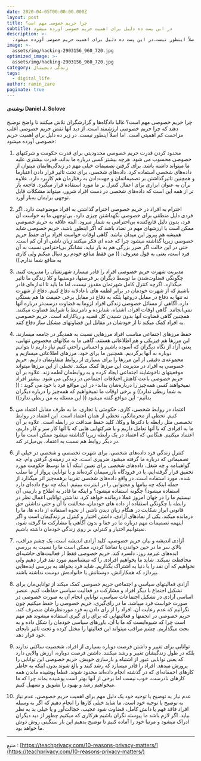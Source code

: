 ```yaml
---
date: 2020-04-05T00:00:00.000Z
layout: post
title: چرا حریم خصوصی مهم است؟
subtitle: در این پست ده دلیل برای اهمیت حریم خصوصی آورده میشود
description: >-
  .ز دید خیلی ها نقض حریم خصوصی اغلب مزاحمت کم اهمیتی است.  اما اصلاً اینطور نیست.در این پست ده دلیل برای اهمیت حریم خصوصی آورده میشود 
image: >-
  assets/img/hacking-2903156_960_720.jpg
optimized_image: >-
  assets/img/hacking-2903156_960_720.jpg
category: زندگی دیجیتال
tags:
  - digital_life
author: ramin_zare
paginate: true 
---
```


#### نوشته‌ی Daniel J. Solove

چرا حریم خصوصی مهم است؟ غالبا دادگاه‌ها و گزارشگران تلاش میکنند تا واضح توضیح دهند که چرا حریم خصوصی ارزشمند است. از دید آنها نقض حریم خصوصی اغلب مزاحمت کم اهمیتی است.  اما اصلاً اینطور نیست. در زیر ده دلیل برای اهمیت حریم خصوصی آورده میشود:

1. محدود کردن قدرت
حریم خصوصی محدودیتی برای قدرت حکومت و شرکتهای خصوصی محسوب می شود. هرچه بیشتر کسی درباره ما بداند، قدرت بیشتری علیه ما میتواند داشته باشد. برای گرفتن تصمیمات خیلی مهم در زندگی‌هایمان میتوان از داده‌های شخصی استفاده کرد. 
داده‌های شخصی، برای تحت تاثیر قرار دادن اعتبارما و همچنین تاثیرگذاشتن بر تصمیماتمان و جهت‌دادن به رفتارمان هم کاربرد دارد. علاوه برآن به عنوان ابزاری برای اعمال کنترل بر ما مورد استفاده قرار میگیرد. فاجعه بار تر از همه این است که داده‌های شخصی در دست افراد شرور، میتواند مشکلات قابل توجهی برایمان به‌بار آورد.

2. احترام به افراد
در حریم خصوصی احترام گذاشتن به افراد موضوعیت دارد. اگر فردی دلیل منطقی برای خصوصی نگهداشتن چیزی دارد، بی‌توجهی ما به خواست آن فرد، بدون دلیل قانع‌کننده بی‌احترامی به شمار میرود. البته علاقه به حریم خصوصی ممکن است با ارزشهای مهم در تضاد باشد که اگر اینطور باشد، حریم خصوصی شاید همیشه هم پیروز این میدان نباشد. گاهی اوقات خواست افراد برای حفظ حریم خصوصی زیرپا گذاشته میشود چرا که عده ای فکر میکنند زیان ناشی از آن کم است. حتی در این حالت اگر ضرر بزرگی هم به بار نیاید، نشانگر بی‌احترامی نسبت به آن فرد است، یعنی به قول معروف: (( من فقط منافع خودم رو دنبال میکنم ولی کاری به منافع شما ندارم.))

3. مدیریت شهرت
حریم خصوصی افراد را قادر میسازد شهرتشان را مدیریت کنند. چگونگی قضاوت‌شدن ما توسط دیگران بر فرصتها، دوستیها و کلا زندگی ما تاثیر میگذارد. اگرچه کنترل کامل شهرتمان مقدور نیست، اما ما باید تا اندازه‌ای قادر باشیم که از شهرت خودمان در برابر لطمه های ناعادلانه دفاع کنیم. دفاع از شهرت نه تنها به دفاع در مقابل دروغها بلکه به دفاع در مقابل برخی حقیقت ها هم بستگی دارد. آگاهی از مسائل خصوصی زندگی افراد لزوما به قضاوت درست‌تر درباره آنها نمی‌انجامد. گاهی اوقات افراد، اشتباه، شتابزده و نامرتبط با شرایط قضاوت میکنند. همچنین گاهی قضاوت آنها بدون شنیدن کل قضیه و ریاکارانه است. حریم خصوصی به افراد کمک میکند تا از خودشان در مقابل این قضاوتهای مشکل ساز دفاع کنند.

4. حفظ مرزهای اجتماعی مناسب
افراد مرزهایی نسبت به همدیگر در جامعه میسازند. این مرزها هم فیزیکی و هم اطلاعاتی هستند. گاهی ما به مکانهای مخصوص تنهایی، یعنی آزاد از نگاه دیگران که آسوده باشیم و احساس راحتی کنیم نیاز داریم تا بتوانیم دوباره به آنها برگردیم. همچنین ما برای خود، مرزهای اطلاعاتی میسازیم و مجموعه‌ی دقیقی از این مرزها را برای بسیاری از روابط متفاوتمان داریم. حریم خصوصی به افراد در مدیریت این مرزها کمک میکند. تخطی از این مرزها میتواند موقعیتهای ناخوشایند اجتماعی ایجاد کرده و به روابطمان لطمه زند. علاوه بر آن حریم خصوصی باعث کاهش اختلافات اجتماعی در زندگی می شود. بیشتر افراد نمیخواهند کسی همه‌چیز را درباره‌شان بداند- در این مواقع فرد با خود می گوید : (( به شما ربطی ندارد))  و برخی اوقات ما نمیخواهیم که همه‌چیز را درباره دیگران بدانیم- این مواقع گفته میشود (( این مسئله به من ربطی ندارد))

5. اعتماد
در روابط شخصی، کاری، حکومتی یا تجاری، ما به طرف مقابل اعتماد می کنیم. تخطی از محرمانگی، تخطی از همان اعتماد است. این اعتماد در روابط تخصصی مثل رابطه با دکترها و وکلا، کلید حفظ صداقت در رابطه‌ است. علاوه بر آن ما به افرادی که با آنها تعامل داریم و یا شرکتهایی هایی که با آنها کار سر و کار داریم، اعتماد میکنیم. هنگامی که اعتماد در یک رابطه زیرپا گذاشته میشود ممکن است ما را در دیگر روابط هم نسبت به اعتماد، بی‌میل‌تر کند.

6. کنترل زندگی فرد
داده‌های شخصی، برای شهرت تخصصی و شخصی در خیلی از تصمیماتی که درباره ما گرفته میشود ضروری است، چه در زمینه‌ی گرفتن وام، چه گواهینامه و چه شغل.  داده‌های شخصی برای تعیین اینکه آیا ما توسط حکومت مورد تحقیق قرار گرفته‌ایم، یا در فرودگاه بازرسیمان کرده‌اند و یا توانایی پرواز از ما سلب شده، مورد استفاده است. در واقع داده‌های شخصی تقریبا برهمه‌چیز اثر میگذارد از جمله اینکه چه پیامها و محتوایی را در اینترنت ببینیم.  اینکه چه نوع داده‌ای دارد استفاده میشود؟ چگونه استفاده میشود؟ و اینکه ما قادر به اطلاح و بازبینی آن نیستیم ما را در جهان امروز عملا درمانده خواهد کرد. نداشتن توانایی اعمال نظر در رابطه با چگونگی استفاده از داده های خودمان، مخالفت با آن و حتی نداشتن حق قانونی ابراز شکایت در هنگام زیان دیدن ناشی از نحوه استفاده از داده ها، ما را درمانده میکند. یکی از نمادهای آزادی، داشتن اختیار و کنترل بر زندگیمان است و اگر اینهمه تصمیمات مهم درباره ما در خفا و بدون آگاهی یا مشارکت ما گرفته شود، نمیتوانیم اختیار و کنترلی بر روی زندگی خودمان داشته باشیم.

7. آزادی اندیشه و بیان
حریم خصوصی، کلید آزادی اندیشه است. یک چشم مراقب، بالای سر ما در حین خواندن یا تماشا کردن، ممکن است ما را نسبت به بررسی ایده‌های غیرمد روز، دلسرد کند.
حریم خصوصی فقط از فعالیت‌های حاشیه‌ای محافظت نمیکند. شاید ما بخواهیم افرادی را که میشناسیم مورد نقد قرار دهیم ولی نخواهیم که آن نقد را با دنیا به اشتراک بگذاریم. شاید فرد بخواهد به بررسی ایده‌هایی بپردازد که همکارانش، دوستانش یا خانواده‌ش دوست نداشته باشند.

8. آزادی فعالیتهای سیاسی و اجتماعی
حریم خصوصی کمک میکند از توانایی‌مان برای تشکیل اجتماع با دیگر افراد و مشارکت در فعالیت سیاسی حفاظت کنیم. عنصر اساسی آزادی در تشکیل اجتماعات سیاسی، تواناییِ انجام آن به صورت خصوصی در صورت خواست فرد میباشد. ما در رای‌گیری، حریم خصوصی را حفظ میکنیم چون نگرانیم که عدم رعایت آن، افراد را از رای دادن به فرد موردنظرشان منصرف کند. حریم خصوصی در انجمنها و فعالیتهایی که برای رأی گیری استفاده میشوند هم مهم است چرا که شیوه‌ایست که ما با آن، باورهای سیاسی خودمان را شکل داده و به بحث میگذاریم. چشم مراقب میتواند این فعالیتها را مختل کرده و تحت تاثیر نابجای خود قرار دهد.

9. توانایی برای تغییر و داشتن فرصت دوباره
بسیاری از افراد، شخصیت ساکنی ندارند بلکه در طول زندگیشان تغییر و رشد میکنند. داشتن فرصت دوباره، ارزش والایی دارد که یعنی توانایی عبور از اشتباه و بازسازی خویش. حریم خصوصی این توانایی را پرورش میدهد. افراد را قادر میسازد که رشد کنند و بالغ شوند بدون اینکه به خاطر کارهای احمقانه‌ای که در گذشته انجام داده‌اند محدود شوند. قطعا پوشیده ماندن همه کارهای نادرست، خوب نیست اما برخی از آنها بهتر است پوشیده بماند چرا که ما میخواهیم رشد و بهبود را تشویق و تسهیل کنیم.

10. عدم نیاز به توضیح یا توجیه خود
یک دلیل مهم برای اهمیت حریم خصوصی، عدم نیاز به توضیح یا توجیه خود است. ما شاید خیلی کارها را انجام دهیم که اگر به وسیله افراد فاقد فهم یا دانش کامل، قضاوت شود عجیب، خجالت‌آور و یا خیلی بد به نظر بیاید. اگر لازم باشد ما پیوسته نگران باشیم هرکاری که میکنیم چطور از دید دیگران ادراک میشود و مرتبا خود را آماده کنیم تا توضیح بدهیم این بار سنگینی روش دوش ما خواهد بود.

----
منبع :‌ <span dir="ltr"> [https://teachprivacy.com/10-reasons-privacy-matters/](https://teachprivacy.com/10-reasons-privacy-matters/)</span>